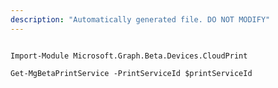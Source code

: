 ```yaml
---
description: "Automatically generated file. DO NOT MODIFY"
---
```


```powershellv2

Import-Module Microsoft.Graph.Beta.Devices.CloudPrint

Get-MgBetaPrintService -PrintServiceId $printServiceId

```